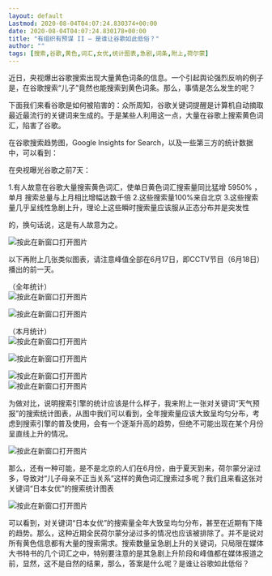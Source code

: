 ```yaml
---
layout: default
Lastmod: 2020-08-04T04:07:24.830374+00:00
date: 2020-08-04T04:07:24.830178+00:00
title: "有组织有预谋 II – 是谁让谷歌如此低俗？"
author: ""
tags: [搜索,谷歌,黄色,词汇,女优,统计图表,急剧,词条,附上,荷尔蒙]
---
```



近日，央视爆出谷歌搜索出现大量黄色词条的信息。一个引起舆论强烈反响的例子是，在谷歌搜索“儿子”竟然也能搜索到黄色词条。那么，事情是怎么发生的呢？

下面我们来看谷歌是如何被陷害的：众所周知，谷歌关键词提醒是计算机自动摘取最近最流行的关键词来生成的。于是某些人利用这一点，大量在谷歌上搜索黄色词汇，陷害了谷歌。

在谷歌搜索趋势图，Google Insights for Search，以及一些第三方的统计数据中，可以看到：

在央视曝光谷歌之前7天：

1.有人故意在谷歌大量搜索黄色词汇，使单日黄色词汇搜索量同比猛增 5950% ，单月 搜索总量与上月相比增幅达数千倍 2.这些搜索量100%来自北京 3.这些搜索量几乎呈线性急剧上升，理论上这些瞬时搜索量应该服从正态分布并是突发性

的，换句话说，这是有人故意为之。

![按此在新窗口打开图片](https://images.weserv.nl/?url=https://nicrosoft.net/blog/506/comment-page-1/wp-content/uploads/2009/06/sogv_1.jpg)

以下再附上几张类似图表，请注意峰值全部在6月17日，即CCTV节目（6月18日）播出的前一天。

（全年统计）  
![按此在新窗口打开图片](https://images.weserv.nl/?url=https://nicrosoft.net/blog/506/comment-page-1/wp-content/uploads/2009/06/a-2d_2.jpg)

![按此在新窗口打开图片](https://images.weserv.nl/?url=https://nicrosoft.net/blog/506/comment-page-1/wp-content/uploads/2009/06/he9l_3.jpg)

（本月统计）  
![按此在新窗口打开图片](https://images.weserv.nl/?url=https://nicrosoft.net/blog/506/comment-page-1/wp-content/uploads/2009/06/if-m_4.jpg)

![按此在新窗口打开图片](https://images.weserv.nl/?url=https://nicrosoft.net/blog/506/comment-page-1/wp-content/uploads/2009/06/tqhx_5.jpg)

![按此在新窗口打开图片](https://images.weserv.nl/?url=https://nicrosoft.net/blog/506/comment-page-1/wp-content/uploads/2009/06/96w%21_6.jpg)  
![按此在新窗口打开图片](https://images.weserv.nl/?url=https://nicrosoft.net/blog/506/comment-page-1/wp-content/uploads/2009/06/urjy_7.jpg)

为做对比，说明搜索引擎的统计应该是什么样子，我来附上一张对关键词“天气预报”的搜索统计图表，从图中我们可以看到，全年搜索量应该大致呈均匀分布，考虑到搜索引擎的普及使用，会有一个逐渐升高的趋势，但绝不可能出现在某个月份呈直线上升的情况。

![按此在新窗口打开图片](https://images.weserv.nl/?url=https://nicrosoft.net/blog/506/comment-page-1/wp-content/uploads/2009/06/he-l_8.jpg)

那么，还有一种可能，是不是北京的人们在6月份，由于夏天到来，荷尔蒙分泌过多，导致对“儿子母亲不正当关系”这样的黄色词汇搜索过多呢？我们且来看这张对关键词“日本女优”的搜索统计图表

![按此在新窗口打开图片](https://images.weserv.nl/?url=https://nicrosoft.net/blog/506/comment-page-1/wp-content/uploads/2009/06/yvm3_9.jpg)

可以看到，对关键词“日本女优”的搜索量全年大致呈均匀分布，甚至在近期有下降的趋势。那么，这种近期全民荷尔蒙分泌过多的情况也应该被排除了。并不是说对所有黄色信息都有大量的搜索需求。搜索数量呈急剧上升的关键词，只局限在媒体大书特书的几个词汇之中，特别要注意的是其急剧上升阶段和峰值都在媒体报道之前，显然，这不是自然的结果，那么，答案是什么呢？是谁让谷歌如此低俗？


